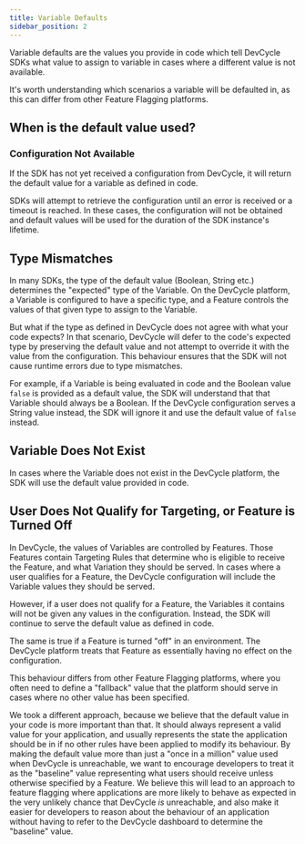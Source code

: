 ```yaml
---
title: Variable Defaults
sidebar_position: 2
---
```


Variable defaults are the values you provide in code which tell DevCycle SDKs what value to assign to variable in
cases where a different value is not available. 

It's worth understanding which scenarios a variable will be defaulted in, as this can differ from other Feature Flagging
platforms.

## When is the default value used?

### Configuration Not Available
If the SDK has not yet received a configuration from DevCycle, it will return the default value for a variable 
as defined in code. 

SDKs will attempt to retrieve the configuration until an error is received or a timeout is reached. In these cases,
the configuration will not be obtained and default values will be used for the duration of the SDK instance's lifetime.

## Type Mismatches
In many SDKs, the type of the default value (Boolean, String etc.) determines the "expected" type of the Variable.
On the DevCycle platform, a Variable is configured to have a specific type, and a Feature controls the values of that
given type to assign to the Variable.

But what if the type as defined in DevCycle does not agree with what your code expects? In that scenario, DevCycle
will defer to the code's expected type by preserving the default value and not attempt to override it with the value
from the configuration. This behaviour ensures that the SDK will not cause runtime errors due to type mismatches.

For example, if a Variable is being evaluated in code and the Boolean value `false` is provided as a default value,
the SDK will understand that that Variable should always be a Boolean. If the DevCycle configuration serves a String 
value instead, the SDK will ignore it and use the default value of `false` instead.

## Variable Does Not Exist
In cases where the Variable does not exist in the DevCycle platform, the SDK will use the default value provided in code.

## User Does Not Qualify for Targeting, or Feature is Turned Off
In DevCycle, the values of Variables are controlled by Features. Those Features contain Targeting Rules that determine who
is eligible to receive the Feature, and what Variation they should be served. In cases where a user qualifies for a Feature,
the DevCycle configuration will include the Variable values they should be served.

However, if a user does not qualify for a Feature, the Variables it contains will not be given any values in the configuration.
Instead, the SDK will continue to serve the default value as defined in code. 

The same is true if a Feature is turned "off" in an environment. The DevCycle platform treats that Feature as essentially
having no effect on the configuration.

This behaviour differs from other Feature Flagging platforms, where you often need to define a "fallback" value that 
the platform should serve in cases where no other value has been specified. 

We took a different approach, because we believe that the default value in your code is more important than that.
It should always represent a valid value for your application, and usually represents the state the application should
be in if no other rules have been applied to modify its behaviour. By making the default value more than just a "once in a million"
value used when DevCycle is unreachable, we want to encourage developers to treat it as the "baseline" value representing
what users should receive unless otherwise specified by a Feature. We believe this will lead to an approach to feature flagging
where applications are more likely to behave as expected in the very unlikely chance that DevCycle _is_ unreachable,
and also make it easier for developers to reason about the behaviour of an application without having to refer to the DevCycle
dashboard to determine the "baseline" value.
